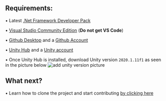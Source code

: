 ## Requirements:
• Latest [.Net Framework Developer Pack](https://dotnet.microsoft.com/download/dotnet-framework)

• [Visual Studio Community Edition](https://visualstudio.microsoft.com/)   (**Do not get VS Code**)

• [Github Desktop](https://desktop.github.com/) and a [Github Account](https://github.com/)

• [Unity Hub](https://unity3d.com/get-unity/download) and a [Unity account](https://store.unity.com/#plans-individual)

• Once Unity Hub is installed, download Unity version ``2020.1.11f1`` as seen in the picture below ![add unity version picture](https://media.discordapp.net/attachments/692501340034826302/772201309666803722/unknown.png?width=869&height=530)



## What next?
• Learn how to clone the project and start contributing [by clicking here](https://github.com/mtsac-cs/Project-Avatar/blob/main/Docs/How%20to%20clone%20project.md)
